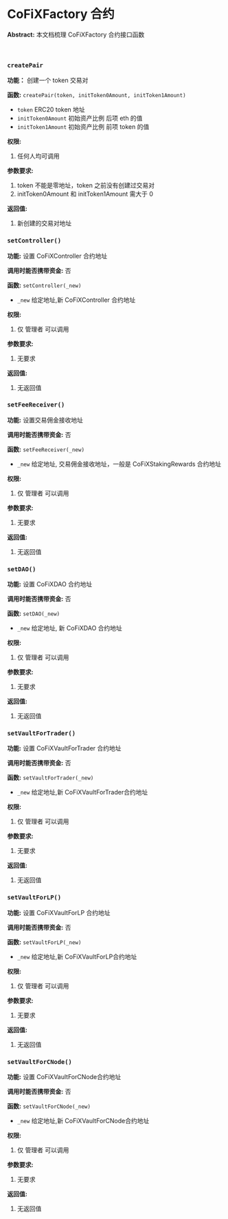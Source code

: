 # CoFiXFactory 合约

**Abstract:** 本文档梳理 CoFiXFactory 合约接口函数

&emsp;


### `createPair`

**功能：** 创建一个 token 交易对

**函数:** `createPair(token, initToken0Amount, initToken1Amount)`

+ `token` ERC20 token 地址
+ `initToken0Amount` 初始资产比例 后项 eth 的值
+ `initToken1Amount` 初始资产比例 前项 token 的值

**权限:** 

1. 任何人均可调用

**参数要求:**
1. token 不能是零地址，token 之前没有创建过交易对
2. initToken0Amount 和 initToken1Amount 需大于 0

**返回值:**
1. 新创建的交易对地址

### `setController()`

**功能:** 设置 CoFiXController 合约地址

**调用时能否携带资金:** 否

**函数:** `setController(_new)`

   + `_new` 给定地址,新 CoFiXController 合约地址

**权限:** 

1. 仅 管理者 可以调用

**参数要求:**

1. 无要求

**返回值:**

1. 无返回值



### `setFeeReceiver()`

**功能:** 设置交易佣金接收地址

**调用时能否携带资金:** 否

**函数:** `setFeeReceiver(_new)`

   + `_new` 给定地址, 交易佣金接收地址，一般是 CoFiXStakingRewards 合约地址

**权限:** 

1. 仅 管理者 可以调用

**参数要求:**

1. 无要求

**返回值:**

1. 无返回值



### `setDAO()`

**功能:** 设置 CoFiXDAO 合约地址

**调用时能否携带资金:** 否

**函数:** `setDAO(_new)`

   + `_new` 给定地址, 新 CoFiXDAO 合约地址

**权限:** 

1. 仅 管理者 可以调用

**参数要求:**

1. 无要求

**返回值:**

1. 无返回值



### `setVaultForTrader()`

**功能:** 设置 CoFiXVaultForTrader 合约地址

**调用时能否携带资金:** 否

**函数:** `setVaultForTrader(_new)`

   + `_new` 给定地址,新 CoFiXVaultForTrader合约地址

**权限:** 

1. 仅 管理者 可以调用

**参数要求:**

1. 无要求

**返回值:**

1. 无返回值



### `setVaultForLP()`

**功能:** 设置 CoFiXVaultForLP 合约地址

**调用时能否携带资金:** 否

**函数:** `setVaultForLP(_new)`

   + `_new` 给定地址,新 CoFiXVaultForLP合约地址

**权限:** 

1. 仅 管理者 可以调用

**参数要求:**

1. 无要求

**返回值:**

1. 无返回值



### `setVaultForCNode()`

**功能:** 设置 CoFiXVaultForCNode合约地址

**调用时能否携带资金:** 否

**函数:** `setVaultForCNode(_new)`

   + `_new` 给定地址,新 CoFiXVaultForCNode合约地址

**权限:** 

1. 仅 管理者 可以调用

**参数要求:**

1. 无要求

**返回值:**

1. 无返回值